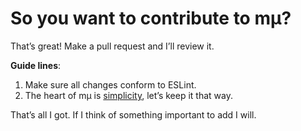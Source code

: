 # So you want to contribute to mµ?

That’s great! Make a pull request and I’ll review it.

**Guide lines**:
1. Make sure all changes conform to ESLint.
1. The heart of mµ is <u>simplicity</u>, let’s keep it that way.

That’s all I got. If I think of something important to add I will.
